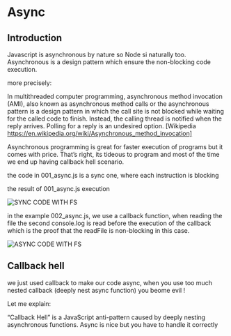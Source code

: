 # Async

## Introduction

Javascript is asynchronous by nature so Node si naturally too. Asynchronous is a design pattern which ensure the non-blocking code execution.

more precisely:

In multithreaded computer programming, asynchronous method invocation (AMI), also known as asynchronous method calls or the asynchronous pattern is a design pattern in which the call site is not blocked while waiting for the called code to finish. Instead, the calling thread is notified when the reply arrives. Polling for a reply is an undesired option. [Wikipedia https://en.wikipedia.org/wiki/Asynchronous_method_invocation]


Asynchronous programming is great for faster execution of programs but it comes with price. That’s right, its tideous to program and most of the time we end up having callback hell scenario.

the code in 001_async.js is a sync one, where each instruction is blocking

the result of 001_async.js execution

![SYNC CODE WITH FS](/assets/images/00009_async_sync_example.png)

in the example 002_async.js, we use a callback function, when reading the file
the second console.log is read before the execution of the callback
which is the proof that the readFile is non-blocking in this case.

![ASYNC CODE WITH FS](/assets/images/00010_async_callback_fs.png)

## Callback hell
we just used callback to make our code async, when you use too much nested callback (deeply nest async function) you beome evil !

Let me explain:

“Callback Hell” is a JavaScript anti-pattern caused by deeply nesting asynchronous functions. Async is nice but you have to handle it correctly
